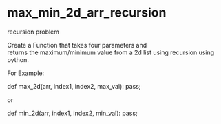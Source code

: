# max_min_2d_arr_recursion
recursion problem 

Create a Function that takes four parameters and  
returns the maximum/minimum value from a 2d list using recursion using python.

For Example:

def max_2d(arr, index1, index2, max_val):
  pass;
  
or

def min_2d(arr, index1, index2, min_val):
  pass;


